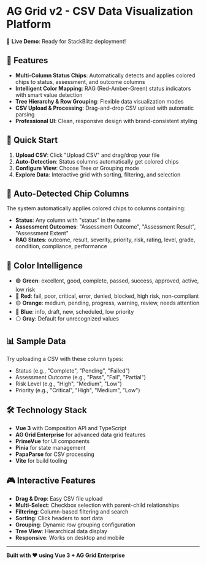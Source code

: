# AG Grid v2 - CSV Data Visualization Platform

🚀 **Live Demo**: Ready for StackBlitz deployment!

## 🎯 Features

- **Multi-Column Status Chips**: Automatically detects and applies colored chips to status, assessment, and outcome columns
- **Intelligent Color Mapping**: RAG (Red-Amber-Green) status indicators with smart value detection
- **Tree Hierarchy & Row Grouping**: Flexible data visualization modes
- **CSV Upload & Processing**: Drag-and-drop CSV upload with automatic parsing
- **Professional UI**: Clean, responsive design with brand-consistent styling

## 🔧 Quick Start

1. **Upload CSV**: Click "Upload CSV" and drag/drop your file
2. **Auto-Detection**: Status columns automatically get colored chips
3. **Configure View**: Choose Tree or Grouping mode
4. **Explore Data**: Interactive grid with sorting, filtering, and selection

## 🎨 Auto-Detected Chip Columns

The system automatically applies colored chips to columns containing:

- **Status**: Any column with "status" in the name
- **Assessment Outcomes**: "Assessment Outcome", "Assessment Result", "Assessment Extent"
- **RAG States**: outcome, result, severity, priority, risk, rating, level, grade, condition, compliance, performance

## 🌈 Color Intelligence

- 🟢 **Green**: excellent, good, complete, passed, success, approved, active, low risk
- 🔴 **Red**: fail, poor, critical, error, denied, blocked, high risk, non-compliant
- 🟡 **Orange**: medium, pending, progress, warning, review, needs attention
- 🔵 **Blue**: info, draft, new, scheduled, low priority
- ⚪ **Gray**: Default for unrecognized values

## 📊 Sample Data

Try uploading a CSV with these column types:
- Status (e.g., "Complete", "Pending", "Failed")
- Assessment Outcome (e.g., "Pass", "Fail", "Partial")
- Risk Level (e.g., "High", "Medium", "Low")
- Priority (e.g., "Critical", "High", "Medium", "Low")

## 🛠️ Technology Stack

- **Vue 3** with Composition API and TypeScript
- **AG Grid Enterprise** for advanced data grid features
- **PrimeVue** for UI components
- **Pinia** for state management
- **PapaParse** for CSV processing
- **Vite** for build tooling

## 🎮 Interactive Features

- **Drag & Drop**: Easy CSV file upload
- **Multi-Select**: Checkbox selection with parent-child relationships
- **Filtering**: Column-based filtering and search
- **Sorting**: Click headers to sort data
- **Grouping**: Dynamic row grouping configuration
- **Tree View**: Hierarchical data display
- **Responsive**: Works on desktop and mobile

---

**Built with ❤️ using Vue 3 + AG Grid Enterprise**